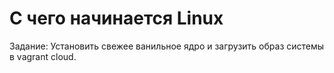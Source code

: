 # С чего начинается Linux
Задание: 
Установить свежее ванильное ядро и загрузить образ системы в vagrant cloud.